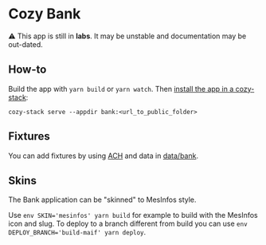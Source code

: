 # Cozy Bank

⚠️ This app is still in **labs**. It may be unstable and documentation may be out-dated.

## How-to

Build the app with `yarn build` or `yarn watch`. Then [install the app in a cozy-stack](https://github.com/cozy/cozy-stack/blob/master/docs/client-app-dev.md):

```
cozy-stack serve --appdir bank:<url_to_public_folder>
```

## Fixtures

You can add fixtures by using [ACH](https://gitlab.cozycloud.cc/labs/ACH) and data in [data/bank](https://gitlab.cozycloud.cc/labs/ACH/tree/master/data/bank).

## Skins

The Bank application can be "skinned" to MesInfos style.

Use `env SKIN='mesinfos' yarn build` for example to build with the MesInfos icon and slug. To deploy to a branch different from build you can use `env DEPLOY_BRANCH='build-maif' yarn deploy`.

